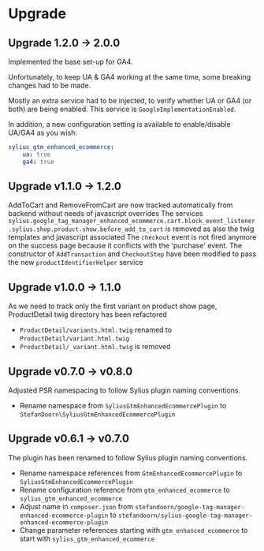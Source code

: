 # Upgrade

Upgrade 1.2.0 -> 2.0.0
----------------------

Implemented the base set-up for GA4. 

Unfortunately, to keep UA & GA4 working at the same time, some breaking changes had to be made. 

Mostly an extra service had to be injected, to verify whether UA or GA4 (or both) are being enabled. This service is `GoogleImplementationEnabled`.

In addition, a new configuration setting is available to enable/disable UA/GA4 as you wish:

```yaml
sylius_gtm_enhanced_ecommerce:
    ua: true
    ga4: true
```

Upgrade v1.1.0 -> 1.2.0
-----------------------

AddToCart and RemoveFromCart are now tracked automatically from backend without needs of javascript overrides
The services `sylius.google_tag_manager_enhanced_ecommerce.cart.block_event_listener.sylius.shop.product.show.before_add_to_cart` is removed as also the twig templates and javascript associated
The `checkout` event is not fired anymore on the success page because it conflicts with the 'purchase' event.
The constructor of `AddTransaction` and `CheckoutStep` have been modified to pass the new `productIdentifierHelper` service  


Upgrade v1.0.0 -> 1.1.0
-----------------------

As we need to track only the first variant on product show page, ProductDetail twig directory has been refactored
* `ProductDetail/variants.html.twig` renamed to `ProductDetail/variant.html.twig`
* `ProductDetail/_variant.html.twig` is removed

Upgrade v0.7.0 -> v0.8.0
------------------------

Adjusted PSR namespacing to follow Sylius plugin naming conventions.

* Rename namespace from `SyliusGtmEnhancedEcommercePlugin` to `StefanDoorn\SyliusGtmEnhancedEcommercePlugin`

Upgrade v0.6.1 -> v0.7.0
------------------------

The plugin has been renamed to follow Sylius plugin naming conventions.

* Rename namespace references from `GtmEnhancedEcommercePlugin` to `SyliusGtmEnhancedEcommercePlugin`
* Rename configuration reference from `gtm_enhanced_ecommerce` to `sylius_gtm_enhanced_ecommerce`
* Adjust name in `composer.json` from `stefandoorn/google-tag-manager-enhanced-ecommerce-plugin` to `stefandoorn/sylius-google-tag-manager-enhanced-ecommerce-plugin`
* Change parameter references starting with `gtm_enhanced_ecommerce` to start with `sylius_gtm_enhanced_ecommerce`
